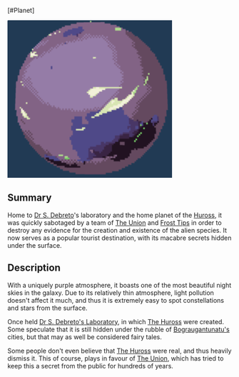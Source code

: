 [#Planet]

![](Bograugantunatu%20Image.png)

## Summary

Home to [Dr S. Debreto](../Influential%20Persons/Dr%20S.%20Debreto.md)'s laboratory and the home planet of the [Huross](../Species/Fauna/Huross.md), it was quickly sabotaged by a team of [The Union](../Factions/The%20Union.md) and [Frost Tips](../Factions/Frost%20Tips.md) in order to destroy any evidence for the creation and existence of the alien species. It now serves as a popular tourist destination, with its macabre secrets hidden under the surface.

## Description

With a uniquely purple atmosphere, it boasts one of the most beautiful night skies in the galaxy. Due to its relatively thin atmosphere, light pollution doesn't affect it much, and thus it is extremely easy to spot constellations and stars from the surface.

Once held [Dr S. Debreto's Laboratory](../Locations/Dr%20S.%20Debreto's%20Laboratory.md), in which [The Huross](../Species/Fauna/Huross.md) were created. Some speculate that it is still hidden under the rubble of [Bograugantunatu's](Bograugantunatu.md) cities, but that may as well be considered fairy tales.

Some people don't even believe that [The Huross](../Species/Fauna/Huross.md) were real, and thus heavily dismiss it. This of course, plays in favour of [The Union](../Factions/The%20Union.md), which has tried to keep this a secret from the public for hundreds of years.